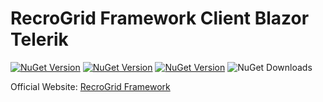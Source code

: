 # RecroGrid Framework Client Blazor Telerik

[![NuGet Version](https://img.shields.io/nuget/v/Recrovit.RecroGridFramework.Client.Blazor.TelerikUI.svg?label=RGF.Client.Blazor.TelerikUI)](https://www.nuget.org/packages/Recrovit.RecroGridFramework.Client.Blazor.TelerikUI/) [![NuGet Version](https://img.shields.io/nuget/v/Recrovit.RecroGridFramework.Core.svg?label=RGF.Core)](https://www.nuget.org/packages/Recrovit.RecroGridFramework.Core/) [![NuGet Version](https://img.shields.io/nuget/v/RecroGrid.svg?label=RecroGrid)](https://www.nuget.org/packages/RecroGrid/) ![NuGet Downloads](https://img.shields.io/nuget/dt/RecroGrid)

Official Website: [RecroGrid Framework](https://RecroGridFramework.com)